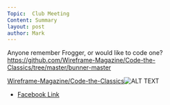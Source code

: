 ```yaml
---
Topic:  Club Meeting
Content: Summary
layout: post
author: Mark
---
```

Anyone remember Frogger, or would like to code one?
https://github.com/Wireframe-Magazine/Code-the-Classics/tree/master/bunner-master

[Wireframe-Magazine/Code-the-Classics](https://l.facebook.com/l.php?u=https%3A%2F%2Fgithub.com%2FWireframe-Magazine%2FCode-the-Classics%2Ftree%2Fmaster%2Fbunner-master&h=AT2Ki7Tbpnt58qH_yBgwI_bQNw5LfYyZrijjSkTpJr_g4oG9UiGB_kFdQAwLaLxgd8k4zMsaD9YS6gCQkuY9mOHyjbkxIBO2h1MoHen7erQQyxXvGEdcdr7lf9A5Bgz3&s=1)![ALT TEXT](https://external.fbhx6-1.fna.fbcdn.net/emg1/v/t13/10349656041546464755?url=https%3A%2F%2Fopengraph.githubassets.com%2F21854001198da7a933f855d73b94b712c451bcfffee47e11d3c9fa26106faad0%2FWireframe-Magazine%2FCode-the-Classics&fb_obo=1&utld=githubassets.com&stp=c0.5000x0.5000f_dst-emg0_p600x600_q75&ccb=13-1&oh=06_AbFFzIp04h5hFv7teVukjNF9kUTWYIDxRQWE9TsTt3H-IQ&oe=65287DAF&_nc_sid=e609ca)

* [Facebook Link](https://www.facebook.com/1481985248595237/posts/3797556867038052/)


